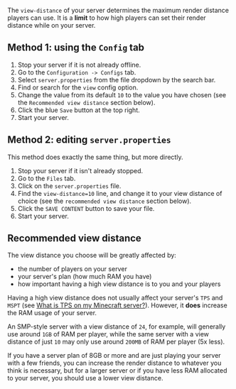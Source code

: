 
The `view-distance` of your server determines the maximum render distance players can use. It is a **limit** to how high players can set their render distance while on your server.

## Method 1: using the `Config` tab

1. Stop your server if it is not already offline.
2. Go to the `Configuration -> Configs` tab.
3. Select `server.properties` from the file dropdown by the search bar.
4. Find or search for the `view` config option.
5. Change the value from its default `10` to the value you have chosen (see the `Recommended view distance` section below).
6. Click the blue `Save` button at the top right.
7. Start your server.

## Method 2: editing `server.properties`

This method does exactly the same thing, but more directly.

1. Stop your server if it isn't already stopped.
2. Go to the `Files` tab.
3. Click on the `server.properties` file.
4. Find the `view-distance=10` line, and change it to your view distance of choice (see the `recommended view distance` section below).
5. Click the `SAVE CONTENT` button to save your file.
6. Start your server.

## Recommended view distance

The view distance you choose will be greatly affected by:
- the number of players on your server
- your server's plan (how much RAM you have)
- how important having a high view distance is to you and your players

Having a high view distance does not usually affect your server's `TPS` and `MSPT` (see [What is TPS on my Minecraft server?](https://billing/foliumhosting.net/knowledgebase/PLEASE/INSERT/LINK/HERE)). However, it **does** increase the RAM usage of your server.

An SMP-style server with a view distance of `24`, for example, will generally use around `1GB` of RAM per player, while the same server with a view distance of just `10` may only use around `200MB` of RAM per player (5x less).

If you have a server plan of 8GB or more and are just playing your server with a few friends, you can increase the render distance to whatever you think is necessary, but for a larger server or if you have less RAM allocated to your server, you should use a lower view distance.
